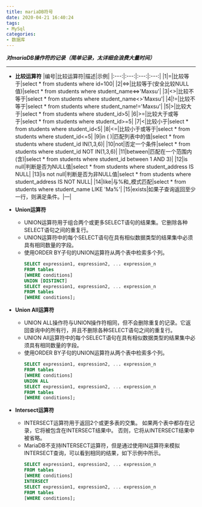 ```yaml
---
title: mariaDB符号
date: 2020-04-21 16:40:24
tags:
- MySql
categories: 
- 数据库
---
```

***对mariaDB操作符的记录（简单记录，太详细会浪费大量时间）***
<!--more-->
---
- **比较运算符**
    |编号|比较运算符|描述|示例|
    |:---:|:---:|:---:|:---:|
    |1|=|比较等于|select * from students where id=100|
    |2|<=>|比较等于(安全比较NULL值)|select * from students where student_name<=>'Maxsu'|
    |3|<>|比较不等于|select * from students where student_name<>'Maxsu'|
    |4|!=|比较不等于|select * from students where student_name!='Maxsu'|
    |5|>|比较大于|select * from students where student_id>5|
    |6|>=|比较大于或等于|select * from students where student_id>=5|
    |7|<|比较小于|select * from students where student_id<5|
    |8|<=|比较小于或等于|select * from students where student_id<=5|
    |9|in ( )|匹配列表中的值|select * from students where student_id IN(1,3,6)|
    |10|not|否定一个条件|select * from students where student_id  NOT IN(1,3,6)|
    |11|between|匹配在一个范围内(含)|select * from students where student_id between 1 AND 3)|
    |12|is null|判断是否为NULL值|select * from students where student_address IS NULL|
    |13|is not null|判断是否为非NULL值|select * from students where student_address IS NOT NULL|
    |14|like|与%和_模式匹配|select * from students where student_name LIKE 'Ma%'|
    |15|exists|如果子查询返回至少一行，则满足条件。|—|

- **Union运算符**
  - UNION运算符用于组合两个或更多SELECT语句的结果集。它删除各种SELECT语句之间的重复行。
  - UNION运算符中的每个SELECT语句在具有相似数据类型的结果集中必须具有相同数量的字段。
  - 使用ORDER BY子句的UNION运算符从两个表中检索多个列。
    ```sql
    SELECT expression1, expression2, ... expression_n  
    FROM tables  
    [WHERE conditions]  
    UNION [DISTINCT]  
    SELECT expression1, expression2, ... expression_n  
    FROM tables  
    [WHERE conditions];
    ```

- **Union All运算符**
  - UNION ALL操作符与UNION操作符相同，但不会删除重复的记录。它返回查询中的所有行，并且不删除各种SELECT语句之间的重复行。
  - UNION All运算符中的每个SELECT语句在具有相似数据类型的结果集中必须具有相同数量的字段。
  - 使用ORDER BY子句的UNION运算符从两个表中检索多个列。
    ```sql
    SELECT expression1, expression2, ... expression_n  
    FROM tables  
    [WHERE conditions]  
    UNION ALL  
    SELECT expression1, expression2, ... expression_n  
    FROM tables  
    [WHERE conditions];
    ```

- **Intersect运算符**
  - INTERSECT运算符用于返回2个或更多表的交集。 如果两个表中都存在记录，它将被包含在INTERSECT结果中。 否则，它将从INTERSECT结果中被省略。
  - MariaDB不支持INTERSECT运算符，但是通过使用IN运算符来模拟INTERSECT查询，可以看到相同的结果，如下示例中所示。
    ```sql
    SELECT expression1, expression2, ... expression_n  
    FROM tables  
    [WHERE conditions]  
    INTERSECT  
    SELECT expression1, expression2, ... expression_n  
    FROM tables  
    [WHERE conditions];
    ```

